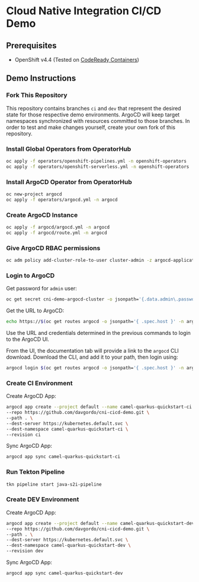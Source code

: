 # Cloud Native Integration CI/CD Demo

## Prerequisites

* OpenShift v4.4 (Tested on [CodeReady Containers](https://code-ready.github.io/crc/))

## Demo Instructions

### Fork This Repository

This repository contains branches `ci` and `dev` that represent the desired 
state for those respective demo environments. ArgoCD will keep target namespaces
synchronized with resources committed to those branches. In order to test and 
make changes yourself, create your own fork of this repository.

### Install Global Operators from OperatorHub

```bash
oc apply -f operators/openshift-pipelines.yml -n openshift-operators
oc apply -f operators/openshift-serverless.yml -n openshift-operators
```

### Install ArgoCD Operator from OperatorHub

```bash
oc new-project argocd
oc apply -f operators/argocd.yml -n argocd
```

### Create ArgoCD Instance

```bash
oc apply -f argocd/argocd.yml -n argocd
oc apply -f argocd/route.yml -n argocd
```

### Give ArgoCD RBAC permissions

```bash
oc adm policy add-cluster-role-to-user cluster-admin -z argocd-application-controller -n argocd
```

### Login to ArgoCD

Get password for `admin` user:

```bash
oc get secret cni-demo-argocd-cluster -o jsonpath='{.data.admin\.password}' -n argocd | base64 -d
```

Get the URL to ArgoCD:

```bash
echo https://$(oc get routes argocd -o jsonpath='{ .spec.host }' -n argocd)
```

Use the URL and credentials determined in the previous commands to login to the
ArgoCD UI. 

From the UI, the documentation tab will provide a link to the `argocd`
CLI download. Download the CLI, and add it to your path, then login using:

```bash
argocd login $(oc get routes argocd -o jsonpath='{ .spec.host }' -n argocd):443
```
### Create CI Environment

Create ArgoCD App:

```bash
argocd app create --project default --name camel-quarkus-quickstart-ci \
--repo https://github.com/davgordo/cni-cicd-demo.git \
--path . \
--dest-server https://kubernetes.default.svc \
--dest-namespace camel-quarkus-quickstart-ci \
--revision ci
```

Sync ArgoCD App:

```bash
argocd app sync camel-quarkus-quickstart-ci
```

### Run Tekton Pipeline

```bash
tkn pipeline start java-s2i-pipeline
```

### Create DEV Environment

Create ArgoCD App:

```bash
argocd app create --project default --name camel-quarkus-quickstart-dev \
--repo https://github.com/davgordo/cni-cicd-demo.git \
--path . \
--dest-server https://kubernetes.default.svc \
--dest-namespace camel-quarkus-quickstart-dev \
--revision dev
```

Sync ArgoCD App:

```bash
argocd app sync camel-quarkus-quickstart-dev
```
